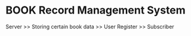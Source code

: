 # BOOK Record Management System
 Server >> Storing certain book data
        >> User Register
        >> Subscriber
